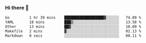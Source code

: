 ### Hi there 👋

<!--START_SECTION:waka-->

```txt
Go         1 hr 39 mins    ██████████████████▓░░░░░░   74.09 %
YAML       18 mins         ███▒░░░░░░░░░░░░░░░░░░░░░   13.58 %
Other      13 mins         ██▓░░░░░░░░░░░░░░░░░░░░░░   10.09 %
Makefile   2 mins          ▓░░░░░░░░░░░░░░░░░░░░░░░░   02.13 %
Markdown   0 secs          ░░░░░░░░░░░░░░░░░░░░░░░░░   00.11 %
```

<!--END_SECTION:waka-->
<!--
**Boombag0607/Boombag0607** is a ✨ _special_ ✨ repository because its `README.md` (this file) appears on your GitHub profile.

Here are some ideas to get you started:

- 🔭 I’m currently working on ...
- 🌱 I’m currently learning ...
- 👯 I’m looking to collaborate on ...
- 🤔 I’m looking for help with ...
- 💬 Ask me about ...
- 📫 How to reach me: ...
- 😄 Pronouns: ...
- ⚡ Fun fact: ...
-->
